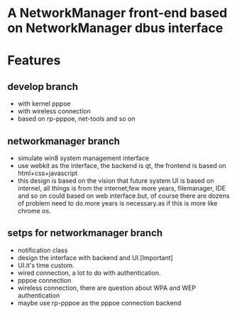 A NetworkManager front-end based on NetworkManager dbus interface
=================================================================

Features 
========
develop branch
--------------
* with kernel pppoe
* with wireless connection
* based on rp-pppoe, net-tools and so on

networkmanager branch 
---------------------
* simulate win8 system management interface
* use webkit as the interface, the backend is qt, the frontend is 
based on html+css+javascript
* this design is based on the vision that future system UI is based 
on internel, all things is from the internet;few more years, 
filemanager, IDE and so on could based on web interface.but, of course
there are dozens of problem need to do.more years is necessary.as if 
this is more like chrome os.

setps for networkmanager branch 
---------------------------------
* notification class
* design the interface with backend and UI.[Important]
* UI.it's time custom. 
* wired connection, a lot to do with authentication.
* pppoe connection
* wireless connection, there are question about WPA and WEP authentication
* maybe use rp-pppoe as the pppoe connection backend
